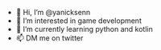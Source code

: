 - 👋 Hi, I’m @yanicksenn
- 👀 I’m interested in game development
- 🌱 I’m currently learning python and kotlin
- 📫 DM me on twitter

<!---
yanicksenn/yanicksenn is a ✨ special ✨ repository because its `README.md` (this file) appears on your GitHub profile.
You can click the Preview link to take a look at your changes.
--->
